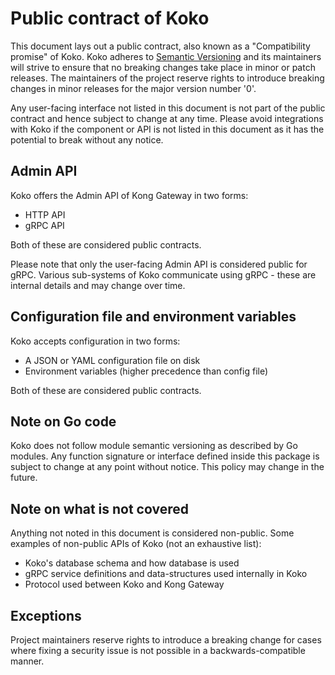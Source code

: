 # Public contract of Koko

This document lays out a public contract, also known as a "Compatibility promise"
of Koko. Koko adheres to [Semantic Versioning](https://semver.org) and its
maintainers will strive to ensure that no breaking changes take place in minor
or patch releases.
The maintainers of the project reserve rights to introduce breaking changes in
minor releases for the major version number '0'.

Any user-facing interface not listed in this document is not part of the public
contract and hence subject to change at any time. Please avoid integrations with
Koko if the component or API is not listed in this document as it has the
potential to break without any notice.

## Admin API

Koko offers the Admin API of Kong Gateway in two forms:
- HTTP API
- gRPC API

Both of these are considered public contracts.

Please note that only the user-facing Admin API is considered public for gRPC.
Various sub-systems of Koko communicate using gRPC - these are internal details
and may change over time.

## Configuration file and environment variables

Koko accepts configuration in two forms:
- A JSON or YAML configuration file on disk
- Environment variables (higher precedence than config file)

Both of these are considered public contracts.

## Note on Go code

Koko does not follow module semantic versioning as described by Go modules.
Any function signature or interface defined inside this package is subject to
change at any point without notice.
This policy may change in the future.


## Note on what is not covered

Anything not noted in this document is considered non-public.
Some examples of non-public APIs of Koko (not an exhaustive list):

- Koko's database schema and how database is used
- gRPC service definitions and data-structures used internally in Koko
- Protocol used between Koko and Kong Gateway

## Exceptions

Project maintainers reserve rights to introduce a breaking change for cases
where fixing a security issue is not possible in a backwards-compatible manner.

